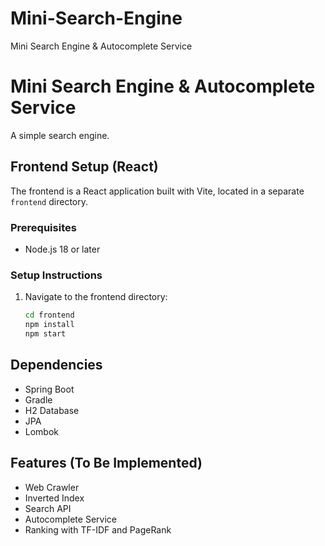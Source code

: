# Mini-Search-Engine
Mini Search Engine &amp; Autocomplete Service

# Mini Search Engine & Autocomplete Service

A simple search engine.

## Frontend Setup (React)

The frontend is a React application built with Vite, located in a separate `frontend` directory.

### Prerequisites
- Node.js 18 or later

### Setup Instructions
1. Navigate to the frontend directory:
   ```bash
   cd frontend
   npm install
   npm start

## Dependencies
- Spring Boot
- Gradle
- H2 Database
- JPA
- Lombok

## Features (To Be Implemented)
- Web Crawler
- Inverted Index
- Search API
- Autocomplete Service
- Ranking with TF-IDF and PageRank